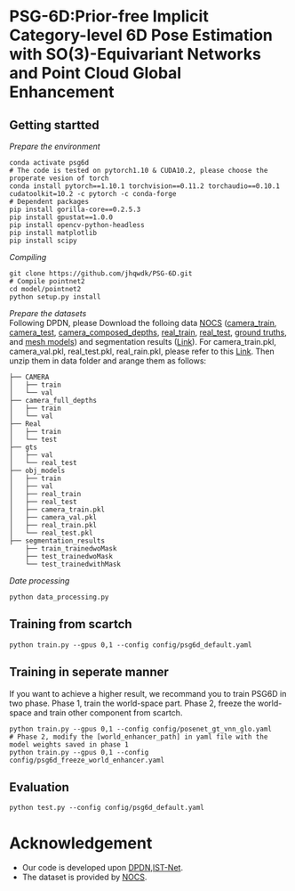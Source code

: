 # PSG-6D:Prior-free Implicit Category-level 6D Pose Estimation with SO(3)-Equivariant Networks and Point Cloud Global Enhancement

## Getting startted

*Prepare the environment*
``` conda create -n psg6d python=3.6
conda activate psg6d
# The code is tested on pytorch1.10 & CUDA10.2, please choose the properate vesion of torch
conda install pytorch==1.10.1 torchvision==0.11.2 torchaudio==0.10.1 cudatoolkit=10.2 -c pytorch -c conda-forge
# Dependent packages
pip install gorilla-core==0.2.5.3
pip install gpustat==1.0.0
pip install opencv-python-headless
pip install matplotlib
pip install scipy
```

*Compiling*
``` # Clone this repo
git clone https://github.com/jhqwdk/PSG-6D.git
# Compile pointnet2
cd model/pointnet2
python setup.py install
```

*Prepare the datasets*                                                                                                                                                                                              
Following DPDN, please Download the folloing data [NOCS](https://github.com/hughw19/NOCS_CVPR2019) ([camera_train](http://download.cs.stanford.edu/orion/nocs/camera_train.zip), [camera_test](http://download.cs.stanford.edu/orion/nocs/camera_val25K.zip), [camera_composed_depths](http://download.cs.stanford.edu/orion/nocs/camera_composed_depth.zip), [real_train](http://download.cs.stanford.edu/orion/nocs/real_train.zip), [real_test](http://download.cs.stanford.edu/orion/nocs/real_test.zip), [ground truths](http://download.cs.stanford.edu/orion/nocs/gts.zip), and [mesh models](http://download.cs.stanford.edu/orion/nocs/obj_models.zip)) and segmentation results ([Link](https://drive.google.com/file/d/1hNmNRr7YRCgg-c_qdvaIzKEd2g4Kac3w/view)). For camera_train.pkl, camera_val.pkl, real_test.pkl, real_rain.pkl, please refer to this [Link](https://drive.google.com/file/d/1Nz7cwcQWO_In4K6jKN1-5pQ0orY4UV9x/view?pli=1). Then unzip them in data folder and arange them as follows:
``` data
├── CAMERA
│   ├── train
│   └── val
├── camera_full_depths
│   ├── train
│   └── val
├── Real
│   ├── train
│   └── test
├── gts
│   ├── val
│   └── real_test
├── obj_models
│   ├── train
│   ├── val
│   ├── real_train
│   ├── real_test
│   ├── camera_train.pkl
│   ├── camera_val.pkl
│   ├── real_train.pkl
│   └── real_test.pkl
├── segmentation_results
    ├── train_trainedwoMask
    ├── test_trainedwoMask
    └── test_trainedwithMask
```

*Date processing*
```
python data_processing.py
```

## Training from scartch
``` # gpus refers to the ids of gpu. For single gpu, please set it as 0
python train.py --gpus 0,1 --config config/psg6d_default.yaml
```

## Training in seperate manner
If you want to achieve a higher result, we recommand you to train PSG6D in two phase. Phase 1, train the world-space part. Phase 2, freeze the world-space and train other component from scartch.
```                                                                                                                                                                                                                # Phase 1
python train.py --gpus 0,1 --config config/posenet_gt_vnn_glo.yaml
# Phase 2, modify the [world_enhancer_path] in yaml file with the model weights saved in phase 1
python train.py --gpus 0,1 --config config/psg6d_freeze_world_enhancer.yaml
```

## Evaluation
```
python test.py --config config/psg6d_default.yaml
```

# Acknowledgement
* Our code is developed upon [DPDN](https://github.com/JiehongLin/Self-DPDN),[IST-Net](https://github.com/CVMI-Lab/IST-Net?tab=readme-ov-file#prepare-the-environment).
* The dataset is provided by [NOCS](https://github.com/hughw19/NOCS_CVPR2019).
